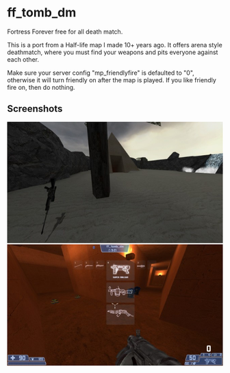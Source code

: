 # ff_tomb_dm
Fortress Forever free for all death match.

This is a port from a Half-life map I made 10+ years ago. It offers arena style deathmatch, where you must find your weapons and pits everyone against each other.

Make sure your server config "mp_friendlyfire" is defaulted to "0", otherwise it will turn friendly on after the map is played. If you like friendly fire on, then do nothing. 

## Screenshots
![Loading](https://github.com/R00Ki3/ff_tomb_dm/blob/master/screenshots/19ttm8.jpg)
![Loading](https://github.com/R00Ki3/ff_tomb_dm/blob/master/screenshots/2m6pnd2.jpg)
